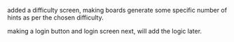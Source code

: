 added a difficulty screen, making boards generate some specific number of hints as per the chosen difficulty.

making a login button and login screen next, will add the logic later.